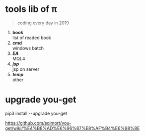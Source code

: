 # tools lib of π
> coding every day in 2019

1. **book**    
    list of readed book
2. __cmd__     
    windows batch
3. ***EA***      
    MQL4
4. ___jsp___     
    jsp on server
5. ___temp___    
    other

# upgrade you-get
pip3 install --upgrade you-get

https://github.com/soimort/you-get/wiki/%E4%B8%AD%E6%96%87%E8%AF%B4%E6%98%8E


